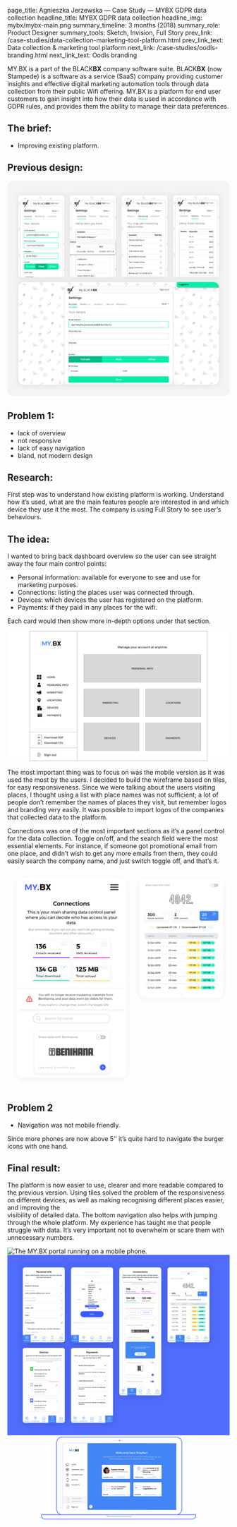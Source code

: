page_title: Agnieszka Jerzewska — Case Study — MYBX GDPR data collection
headline_title: MYBX GDPR data collection
headline_img: mybx/mybx-main.png
summary_timeline: 3 months (2018)
summary_role: Product Designer
summary_tools: Sketch, Invision, Full Story
prev_link: /case-studies/data-collection-marketing-tool-platform.html
prev_link_text: Data collection & marketing tool platform
next_link: /case-studies/oodls-branding.html
next_link_text: Oodls branding

MY.BX is a part of the BLACK**BX** company software suite. BLACK**BX** (now Stampede) 
is a software as a service (SaaS) company providing customer insights and effective digital marketing 
automation tools through data collection from their public Wifi offering. MY.BX is a platform
for end user customers to gain insight into how their data is used in accordance with GDPR 
rules, and provides them the ability to manage their data preferences. 

## The brief: 

* Improving existing platform.

## Previous design:

<div class="graphic standard">
    <img src="/resources/img/case-studies/pages/mybx/mybx-previous.png" alt="A series of screen shots of the previous 
    interface design taken from a mobile phone." />
</div>

## Problem 1:

* lack of overview
* not responsive
* lack of easy navigation
* bland, not modern design

## Research:

First step was to understand how existing platform is working. Understand how it’s used, what are the main features people 
are interested in and which device they use it the most. The company is using Full Story to see user’s behaviours.

## The idea:

I wanted to bring back dashboard overview so the user can see straight away the four main control points:

* Personal information: available for everyone to see and use for marketing purposes. 
* Connections: listing the places user was connected through. 
* Devices: which devices the user has registered on the platform. 
* Payments: if they paid in any places for the wifi. 

Each card would then show more in-depth options under that section.

<div class="graphic standard">
    <img src="/resources/img/case-studies/pages/mybx/mybx-wireframe.png" alt="Wireframe image showing the basic layout of the
    proposed cards." />
</div>

The most important thing was to focus on was the mobile version as it was used the most by the users. I decided to build
the wireframe based on tiles, for easy responsiveness. Since we were talking about the users visiting places, 
I thought using a list with place names was not sufficient; a lot of people don’t remember the names of places they visit, 
but remember logos and branding very easily. It was possible to import logos of the companies that 
collected data to the platform. 

Connections was one of the most important sections as it’s a panel control for the data collection. Toggle on/off, and the 
search field were the most essential elements. For instance, if someone got promotional email from one place, and 
didn’t wish to get any more emails from them, they could easily search the company name, and just switch toggle off, and that’s it.

<div class="graphic standard">
    <img src="/resources/img/case-studies/pages/mybx/mybx-app.png" alt="Sample of the newly proposed interface running on a mobile phone." />
</div>

## Problem 2

* Navigation was not mobile friendly.

Since more phones are now above 5’’ it’s quite hard to navigate the burger icons with one hand.

## Final result:

The platform is now easier to use, clearer and more readable compared to the previous version. Using tiles solved the 
problem of the responsiveness on different devices, as well as making recognising different places easier, and improving the  
visibility of detailed data. The bottom navigation also helps with jumping through the whole platform.
My experience has taught me that people struggle with data. It’s very important not to overwhelm or scare them with unnecessary 
numbers.

<div class="graphic ultrawide split" style="grid-template-columns: 416px 608px;">
    <img src="/resources/img/case-studies/pages/mybx/mybx_1.gif" alt="The MY.BX portal running on a mobile phone." />
    <img src="/resources/img/case-studies/pages/mybx/mybx-final2.png" alt="The various aspects of the MY.BX portal shown as screenshots capture on a mobile phone." />
</div>

<div class="graphic wide" style="text-align: center;">
    <img src="/resources/img/case-studies/pages/mybx/mybx-final3.png" alt="The MY.BX portal displayed on a laptop to show the wide version of the site." style="width: 70%; height: auto;"/>
</div>
